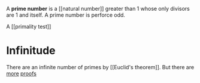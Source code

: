 A **prime number** is a [[natural number]] greater than 1 whose only divisors are 1 and itself.  A prime number is perforce odd.


A [[primality test]] 

# Infinitude

There are an infinite number of primes by [[Euclid's theorem]]. But there are [more](https://fermatslibrary.com/s/on-the-infinitude-of-primes) [proofs](https://medium.com/cantors-paradise/six-proofs-that-there-are-infinitely-many-primes-33037bc2c54e)